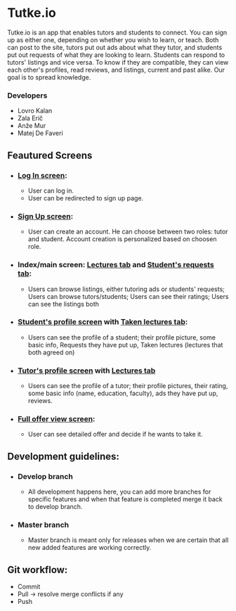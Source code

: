 # Tutke.io

Tutke.io is an app that enables tutors and students to connect. 
You can sign up as either one, depending on whether you wish to learn, or teach.
Both can post to the site, tutors put out ads about what they tutor, and students put out requests of what they are looking to learn. 
Students can respond to tutors' listings and vice versa. To know if they are compatible, they can view each other's profiles, read reviews, and listings, current and past alike.
Our goal is to spread knowledge.


### Developers
* Lovro Kalan
* Zala Erič
* Anže Mur
* Matej De Faveri

## Feautured Screens

* ### [Log In screen](docs/logIn.png):
	* User can log in.
	* User can be redirected to sign up page.

* ### [Sign Up screen](docs/signUp.png):
	* User can create an account. He can choose between two roles: tutor and student. Account creation is personalized based on choosen role.
	
* ### Index/main screen: [Lectures tab](docs/index.png) and [Student's requests tab](docs/indexTutor.png):
	* Users can browse listings, either tutoring ads or students' requests; Users can browse tutors/students; Users can see their ratings; Users can see the listings both
	
* ### [Student's profile screen](docs/profileStudent.png) with [Taken lectures tab](docs/takenLectures.png):
	* Users can see the profile of a student; their profile picture, some basic info, Requests they have put up, Taken lectures (lectures that both agreed on)
* ### [Tutor's profile screen](docs/profileTutor.png) with [Lectures tab](docs/lectures.png)
	* Users can see the profile of a tutor; their profile pictures, their rating,  some basic info (name, education, faculty), ads they have put up, reviews.
	
* ### [Full offer view screen](docs/offerFullView.png):
	* User can see detailed offer and decide if he wants to take it.
	

## Development guidelines:
* ### Develop branch
	* All development happens here, you can add more branches for specific features and when that feature is completed merge it back to develop branch.

* ### Master branch
	* Master branch is meant only for releases when we are certain that all new added features are working correctly.
	
## Git workflow:
* Commit
* Pull -> resolve merge conflicts if any
* Push
	
